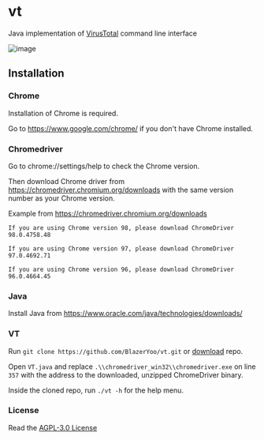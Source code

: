 # vt
 Java implementation of [VirusTotal](https://www.virustotal.com/gui/home/upload) command line interface


![image](https://user-images.githubusercontent.com/69565038/150281347-9857c224-c97a-4360-b839-25395e5ff948.png)


## Installation

### Chrome
Installation of Chrome is required.

Go to https://www.google.com/chrome/ if you don't have Chrome installed.


### Chromedriver
Go to chrome://settings/help to check the Chrome version.

Then download Chrome driver from https://chromedriver.chromium.org/downloads with the same version number as your Chrome version.

Example from https://chromedriver.chromium.org/downloads
```
If you are using Chrome version 98, please download ChromeDriver 98.0.4758.48

If you are using Chrome version 97, please download ChromeDriver 97.0.4692.71

If you are using Chrome version 96, please download ChromeDriver 96.0.4664.45
```


### Java
Install Java from https://www.oracle.com/java/technologies/downloads/


### VT
Run `git clone https://github.com/BlazerYoo/vt.git` or [download](https://github.com/BlazerYoo/vt/archive/refs/heads/main.zip) repo.

Open `VT.java` and replace `.\\chromedriver_win32\\chromedriver.exe` on line `357` with the address to the downloaded, unzipped ChromeDriver binary.

Inside the cloned repo, run `./vt -h` for the help menu.


### License

Read the [AGPL-3.0 License](https://github.com/BlazerYoo/vt/blob/main/LICENSE)
